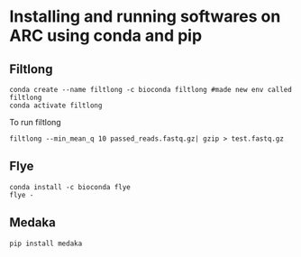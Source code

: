 # Installing and running softwares on ARC using conda and pip
## Filtlong
```
conda create --name filtlong -c bioconda filtlong #made new env called filtlong
conda activate filtlong
```
To run filtlong
```
filtlong --min_mean_q 10 passed_reads.fastq.gz| gzip > test.fastq.gz
```
## Flye
```
conda install -c bioconda flye
flye -
```
## Medaka
```
pip install medaka
```
